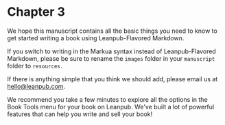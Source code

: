 # Chapter 3

We hope this manuscript contains all the basic things you need to know to get started writing a book using Leanpub-Flavored Markdown.

If you switch to writing in the Markua syntax instead of Leanpub-Flavored Markdown, please be sure to rename the `images` folder in your `manuscript` folder to `resources.`

If there is anything simple that you think we should add, please email us at <hello@leanpub.com>.

We recommend you take a few minutes to explore all the options in the Book Tools menu for your book on Leanpub. We've built a lot of powerful features that can help you write and sell your book!